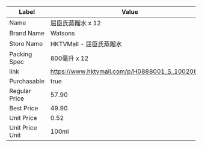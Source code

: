 | Label           | Value                                           |
| --------------- | ----------------------------------------------- |
| Name            | 屈臣氏蒸餾水 x 12                                     |
| Brand Name      | Watsons                                         |
| Store Name      | HKTVMall - 屈臣氏蒸餾水                               |
| Packing Spec    | 800毫升 x 12                                      |
| link            | https://www.hktvmall.com/p/H0888001_S_10020854K |
| Purchasable     | true                                            |
| Regular Price   | 57.90                                           |
| Best Price      | 49.90                                           |
| Unit Price      | 0.52                                            |
| Unit Price Unit | 100ml                                           |
